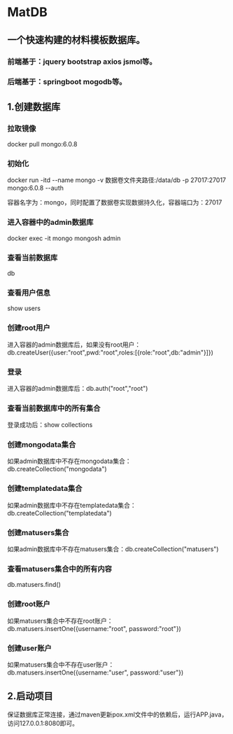 # MatDB

## 一个快速构建的材料模板数据库。

### 前端基于：jquery bootstrap axios jsmol等。
### 后端基于：springboot mogodb等。

## 1.创建数据库

### 拉取镜像
docker pull mongo:6.0.8

### 初始化
docker run -itd --name mongo -v 数据卷文件夹路径:/data/db -p 27017:27017 mongo:6.0.8 --auth

容器名字为：mongo，同时配置了数据卷实现数据持久化，容器端口为：27017

### 进入容器中的admin数据库
docker exec -it mongo mongosh admin

### 查看当前数据库
db

### 查看用户信息
show users

### 创建root用户
进入容器的admin数据库后，如果没有root用户：db.createUser({user:"root",pwd:"root",roles:[{role:"root",db:"admin"}]})

### 登录
进入容器的admin数据库后：db.auth("root","root")

### 查看当前数据库中的所有集合
登录成功后：show collections

### 创建mongodata集合
如果admin数据库中不存在mongodata集合：db.createCollection("mongodata")

### 创建templatedata集合
如果admin数据库中不存在templatedata集合：db.createCollection("templatedata")

### 创建matusers集合
如果admin数据库中不存在matusers集合：db.createCollection("matusers")

### 查看matusers集合中的所有内容
db.matusers.find()

### 创建root账户
如果matusers集合中不存在root账户：db.matusers.insertOne({username:"root", password:"root"})

### 创建user账户
如果matusers集合中不存在user账户：db.matusers.insertOne({username:"user", password:"user"})

## 2.启动项目
保证数据库正常连接，通过maven更新pox.xml文件中的依赖后，运行APP.java，访问127.0.0.1:8080即可。


